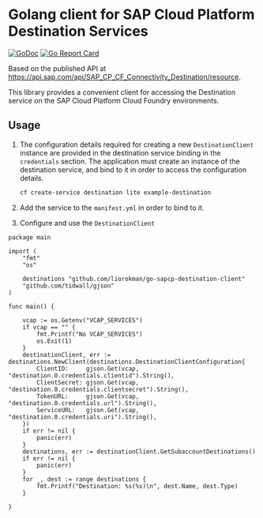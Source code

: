 # Golang client for SAP Cloud Platform Destination Services

[![GoDoc](https://godoc.org/github.com/liorokman/go-sapcp-destination-client?status.svg)](https://godoc.org/github.com/liorokman/go-sapcp-destination-client) 
[![Go Report Card](https://goreportcard.com/badge/github.com/liorokman/go-sapcp-destination-client)](https://goreportcard.com/report/github.com/liorokman/go-sapcp-destination-client)

Based on the published API at https://api.sap.com/api/SAP_CP_CF_Connectivity_Destination/resource.


This library provides a convenient client for accessing the Destination service on the SAP Cloud Platform Cloud Foundry environments.

## Usage

1. The configuration details required for creating a new `DestinationClient` instance are provided in the destination service binding in the `credentials` section. The application must 
create an instance of the destination service, and bind to it in order to access the configuration details.

   ```bash
   cf create-service destination lite example-destination
   ```

1. Add the service to the `manifest.yml` in order to bind to it.
1. Configure and use the `DestinationClient`

```golang
package main

import (
	"fmt"
	"os"

	destinations "github.com/liorokman/go-sapcp-destination-client"
	"github.com/tidwall/gjson"
)

func main() {

	vcap := os.Getenv("VCAP_SERVICES")
	if vcap == "" {
		fmt.Printf("No VCAP_SERVICES")
		os.Exit(1)
	}
	destinationClient, err := destinations.NewClient(destinations.DestinationClientConfiguration{
		ClientID:     gjson.Get(vcap, "destination.0.credentials.clientid").String(),
		ClientSecret: gjson.Get(vcap, "destination.0.credentials.clientsecret").String(),
		TokenURL:     gjson.Get(vcap, "destination.0.credentials.url").String(),
		ServiceURL:   gjson.Get(vcap, "destination.0.credentials.uri").String(),
	})
	if err != nil {
		panic(err)
	}
	destinations, err := destinationClient.GetSubaccountDestinations()
	if err != nil {
		panic(err)
	}
	for _, dest := range destinations {
		fmt.Printf("Destination: %s(%s)\n", dest.Name, dest.Type)
	}

}
```




